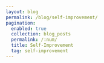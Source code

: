 ```yaml
---
layout: blog
permalink: /blog/self-improvement/
pagination:
  enabled: true
  collection: blog_posts
  permalink: /:num/
  title: Self-Improvement
  tag: self-improvement
---
```

